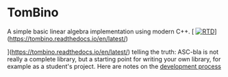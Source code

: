 # TomBino
A simple basic linear algebra implementation using modern C++.
[
[![RTD](https://readthedocs.org/projects/asc-bla/badge/?version=latest)]([https://asc-bla.readthedocs.io/en/latest/?badge=latest)](https://tombino.readthedocs.io/en/latest/)

](https://tombino.readthedocs.io/en/latest/)
telling the truth: ASC-bla is not really a complete library,
but a starting point for writing your own library, for example as a student's project.
Here are notes on the
[development process](https://jschoeberl.github.io/IntroSC/intro.html)

